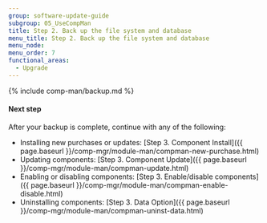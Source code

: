 ```yaml
---
group: software-update-guide
subgroup: 05_UseCompMan
title: Step 2. Back up the file system and database
menu_title: Step 2. Back up the file system and database
menu_node:
menu_order: 7
functional_areas:
  - Upgrade
---
```


{% include comp-man/backup.md %}

#### Next step

After your backup is complete, continue with any of the following: 

*	Installing new purchases or updates: [Step 3. Component Install]({{ page.baseurl }}/comp-mgr/module-man/compman-new-purchase.html)
*	Updating components: [Step 3. Component Update]({{ page.baseurl }}/comp-mgr/module-man/compman-update.html)
*	Enabling or disabling components: [Step 3. Enable/disable components]({{ page.baseurl }}/comp-mgr/module-man/compman-enable-disable.html)
*	Uninstalling components: [Step 3. Data Option]({{ page.baseurl }}/comp-mgr/module-man/compman-uninst-data.html)

